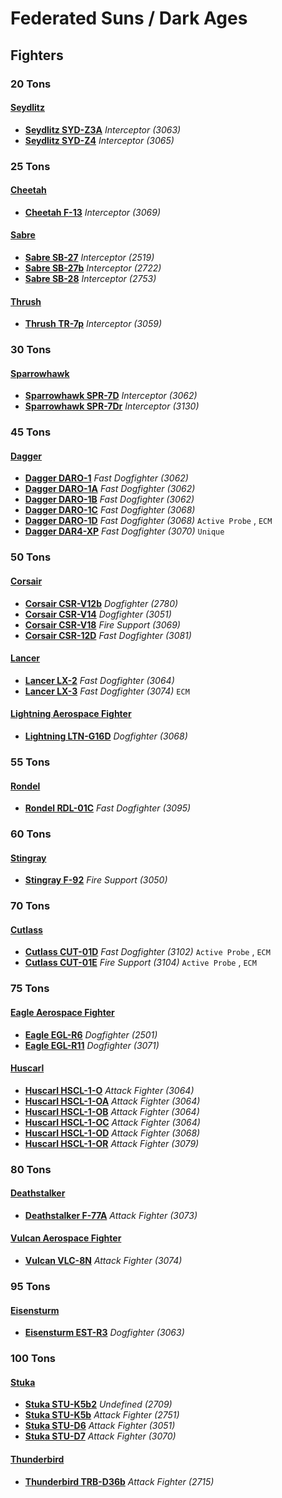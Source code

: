 # Federated Suns / Dark Ages 

## Fighters 

### 20 Tons 

#### [Seydlitz](../../../units/seydlitz.md) 

- [**Seydlitz SYD-Z3A**](../../../units/seydlitz/seydlitz_syd-z3a.md) *Interceptor (3063)* 
- [**Seydlitz SYD-Z4**](../../../units/seydlitz/seydlitz_syd-z4.md) *Interceptor (3065)* 

### 25 Tons 

#### [Cheetah](../../../units/cheetah.md) 

- [**Cheetah F-13**](../../../units/cheetah/cheetah_f-13.md) *Interceptor (3069)* 

#### [Sabre](../../../units/sabre.md) 

- [**Sabre SB-27**](../../../units/sabre/sabre_sb-27.md) *Interceptor (2519)* 
- [**Sabre SB-27b**](../../../units/sabre/sabre_sb-27b.md) *Interceptor (2722)* 
- [**Sabre SB-28**](../../../units/sabre/sabre_sb-28.md) *Interceptor (2753)* 

#### [Thrush](../../../units/thrush.md) 

- [**Thrush TR-7p**](../../../units/thrush/thrush_tr-7p.md) *Interceptor (3059)* 

### 30 Tons 

#### [Sparrowhawk](../../../units/sparrowhawk.md) 

- [**Sparrowhawk SPR-7D**](../../../units/sparrowhawk/sparrowhawk_spr-7d.md) *Interceptor (3062)* 
- [**Sparrowhawk SPR-7Dr**](../../../units/sparrowhawk/sparrowhawk_spr-7dr.md) *Interceptor (3130)* 

### 45 Tons 

#### [Dagger](../../../units/dagger.md) 

- [**Dagger DARO-1**](../../../units/dagger/dagger_daro-1.md) *Fast Dogfighter (3062)* 
- [**Dagger DARO-1A**](../../../units/dagger/dagger_daro-1a.md) *Fast Dogfighter (3062)* 
- [**Dagger DARO-1B**](../../../units/dagger/dagger_daro-1b.md) *Fast Dogfighter (3062)* 
- [**Dagger DARO-1C**](../../../units/dagger/dagger_daro-1c.md) *Fast Dogfighter (3068)* 
- [**Dagger DARO-1D**](../../../units/dagger/dagger_daro-1d.md) *Fast Dogfighter (3068)* `Active Probe` , `ECM` 
- [**Dagger DAR4-XP**](../../../units/dagger/dagger_dar4-xp.md) *Fast Dogfighter (3070)* `Unique` 

### 50 Tons 

#### [Corsair](../../../units/corsair.md) 

- [**Corsair CSR-V12b**](../../../units/corsair/corsair_csr-v12b.md) *Dogfighter (2780)* 
- [**Corsair CSR-V14**](../../../units/corsair/corsair_csr-v14.md) *Dogfighter (3051)* 
- [**Corsair CSR-V18**](../../../units/corsair/corsair_csr-v18.md) *Fire Support (3069)* 
- [**Corsair CSR-12D**](../../../units/corsair/corsair_csr-12d.md) *Fast Dogfighter (3081)* 

#### [Lancer](../../../units/lancer.md) 

- [**Lancer LX-2**](../../../units/lancer/lancer_lx-2.md) *Fast Dogfighter (3064)* 
- [**Lancer LX-3**](../../../units/lancer/lancer_lx-3.md) *Fast Dogfighter (3074)* `ECM` 

#### [Lightning Aerospace Fighter](../../../units/lightning_aerospace_fighter.md) 

- [**Lightning LTN-G16D**](../../../units/lightning_aerospace_fighter/lightning_ltn-g16d.md) *Dogfighter (3068)* 

### 55 Tons 

#### [Rondel](../../../units/rondel.md) 

- [**Rondel RDL-01C**](../../../units/rondel/rondel_rdl-01c.md) *Fast Dogfighter (3095)* 

### 60 Tons 

#### [Stingray](../../../units/stingray.md) 

- [**Stingray F-92**](../../../units/stingray/stingray_f-92.md) *Fire Support (3050)* 

### 70 Tons 

#### [Cutlass](../../../units/cutlass.md) 

- [**Cutlass CUT-01D**](../../../units/cutlass/cutlass_cut-01d.md) *Fast Dogfighter (3102)* `Active Probe` , `ECM` 
- [**Cutlass CUT-01E**](../../../units/cutlass/cutlass_cut-01e.md) *Fire Support (3104)* `Active Probe` , `ECM` 

### 75 Tons 

#### [Eagle Aerospace Fighter](../../../units/eagle_aerospace_fighter.md) 

- [**Eagle EGL-R6**](../../../units/eagle_aerospace_fighter/eagle_egl-r6.md) *Dogfighter (2501)* 
- [**Eagle EGL-R11**](../../../units/eagle_aerospace_fighter/eagle_egl-r11.md) *Dogfighter (3071)* 

#### [Huscarl](../../../units/huscarl.md) 

- [**Huscarl HSCL-1-O**](../../../units/huscarl/huscarl_hscl-1-o.md) *Attack Fighter (3064)* 
- [**Huscarl HSCL-1-OA**](../../../units/huscarl/huscarl_hscl-1-oa.md) *Attack Fighter (3064)* 
- [**Huscarl HSCL-1-OB**](../../../units/huscarl/huscarl_hscl-1-ob.md) *Attack Fighter (3064)* 
- [**Huscarl HSCL-1-OC**](../../../units/huscarl/huscarl_hscl-1-oc.md) *Attack Fighter (3064)* 
- [**Huscarl HSCL-1-OD**](../../../units/huscarl/huscarl_hscl-1-od.md) *Attack Fighter (3068)* 
- [**Huscarl HSCL-1-OR**](../../../units/huscarl/huscarl_hscl-1-or.md) *Attack Fighter (3079)* 

### 80 Tons 

#### [Deathstalker](../../../units/deathstalker.md) 

- [**Deathstalker F-77A**](../../../units/deathstalker/deathstalker_f-77a.md) *Attack Fighter (3073)* 

#### [Vulcan Aerospace Fighter](../../../units/vulcan_aerospace_fighter.md) 

- [**Vulcan VLC-8N**](../../../units/vulcan_aerospace_fighter/vulcan_vlc-8n.md) *Attack Fighter (3074)* 

### 95 Tons 

#### [Eisensturm](../../../units/eisensturm.md) 

- [**Eisensturm EST-R3**](../../../units/eisensturm/eisensturm_est-r3.md) *Dogfighter (3063)* 

### 100 Tons 

#### [Stuka](../../../units/stuka.md) 

- [**Stuka STU-K5b2**](../../../units/stuka/stuka_stu-k5b2.md) *Undefined (2709)* 
- [**Stuka STU-K5b**](../../../units/stuka/stuka_stu-k5b.md) *Attack Fighter (2751)* 
- [**Stuka STU-D6**](../../../units/stuka/stuka_stu-d6.md) *Attack Fighter (3051)* 
- [**Stuka STU-D7**](../../../units/stuka/stuka_stu-d7.md) *Attack Fighter (3070)* 

#### [Thunderbird](../../../units/thunderbird.md) 

- [**Thunderbird TRB-D36b**](../../../units/thunderbird/thunderbird_trb-d36b.md) *Attack Fighter (2715)* 

